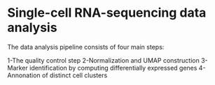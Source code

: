 # Single-cell RNA-sequencing data analysis

The data analysis pipeline consists of four main steps:

1-The quality control step 
2-Normalization and UMAP construction
3-Marker identification by computing differentially expressed genes
4-Annonation of distinct cell clusters
